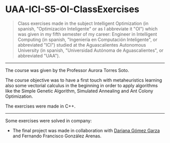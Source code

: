 # UAA-ICI-S5-OI-ClassExercises

> Class exercises made in the subject Intelligent Optimization (in spanish, "Optimización Inteligente" or as I abbreviate it "OI") which was given in my fifth semester of my career: Engineer in Intelligent Computing (in spanish, "Ingeniería en Computación Inteligente", or abbreviated "ICI") studied at the Aguascalientes Autonomous University (in spanish, "Universidad Autónoma de Aguascalientes", or abbreviated "UAA").

---

The course was given by the Professor Aurora Torres Soto.

The course objective was to have a first touch with metaheuristics learning also some vectorial calculus in the beginning in order to apply algorithms like the Simple Genetic Algorithm, Simulated Annealing and Ant Colony Optimization.

The exercises were made in C++.

---

Some exercises were solved in company:
- The final project was made in collaboration with [Dariana Gómez Garza](https://github.com/DariGmz) and Fernando Francisco González Arenas.